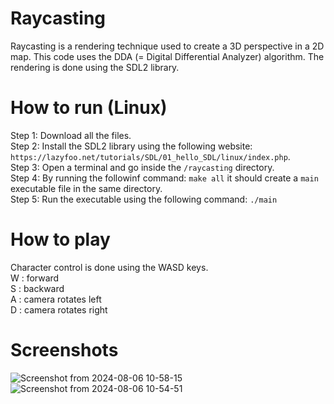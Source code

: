# Raycasting

Raycasting is a rendering technique used to create a 3D perspective in a 2D map. This code uses the DDA (= Digital Differential Analyzer) algorithm. 
The rendering is done using the SDL2 library.


# How to run (Linux)

Step 1: Download all the files. \
Step 2: Install the SDL2 library using the following website: `https://lazyfoo.net/tutorials/SDL/01_hello_SDL/linux/index.php`. \
Step 3: Open a terminal and go inside the `/raycasting` directory. \
Step 4: By running the followinf command:
```make all```
it should create a `main` executable file in the same directory.  \
Step 5: Run the executable using the following command: 
```./main```

# How to play

Character control is done using the WASD keys. \
W : forward \
S : backward \
A : camera rotates left \
D : camera rotates right 

# Screenshots

![Screenshot from 2024-08-06 10-58-15](https://github.com/user-attachments/assets/0c51641c-91d9-4689-bb6f-89e4f097e154)
![Screenshot from 2024-08-06 10-54-51](https://github.com/user-attachments/assets/795943dc-c147-4a0f-be84-e4b21d48311e) 
